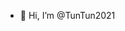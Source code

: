 - 👋 Hi, I’m @TunTun2021

<!---
TunTun2021/TunTun2021 is a ✨ special ✨ repository because its `README.md` (this file) appears on your GitHub profile.
You can click the Preview link to take a look at your changes.
--->
